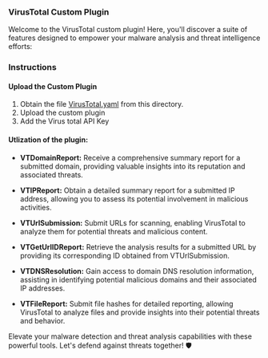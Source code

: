 
### VirusTotal Custom Plugin

Welcome to the VirusTotal custom plugin! Here, you'll discover a suite of features designed to empower your malware analysis and threat intelligence efforts:
### Instructions
#### Upload the Custom Plugin

1. Obtain the file [VirusTotal.yaml](https://github.com/Azure/Copilot-For-Security/blob/main/Plugins/Community%20Based%20Plugins/VirusTotal/VirusTotal.yaml) from this directory.
2. Upload the custom plugin
3. Add the Virus total API Key
#### Utlization of the plugin:

- **VTDomainReport:** Receive a comprehensive summary report for a submitted domain, providing valuable insights into its reputation and associated threats.

- **VTIPReport:** Obtain a detailed summary report for a submitted IP address, allowing you to assess its potential involvement in malicious activities.

- **VTUrlSubmission:** Submit URLs for scanning, enabling VirusTotal to analyze them for potential threats and malicious content.

- **VTGetUrlIDReport:** Retrieve the analysis results for a submitted URL by providing its corresponding ID obtained from VTUrlSubmission.

- **VTDNSResolution:** Gain access to domain DNS resolution information, assisting in identifying potential malicious domains and their associated IP addresses.

- **VTFileReport:** Submit file hashes for detailed reporting, allowing VirusTotal to analyze files and provide insights into their potential threats and behavior.

Elevate your malware detection and threat analysis capabilities with these powerful tools. Let's defend against threats together! 🛡️
